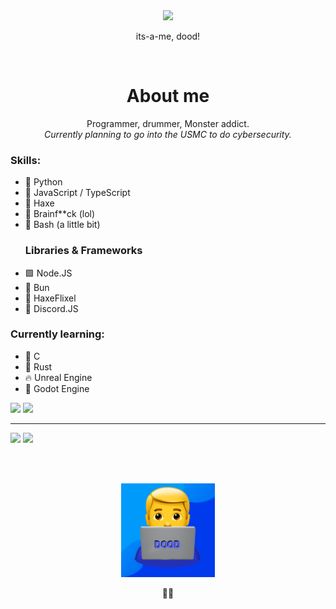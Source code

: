 <!-- If you're reading this for whatever reason, my name is in some of my code & licenses if you look hard enough ;) -->
<div align="center">
    <img src="https://raw.githubusercontent.com/alansmathew/alansmathew/master/lang.gif" width="300" />
    <p>its-a-me, dood!</p><br>
<!--     <a href="./pages/commissions.md"><img src="https://img.shields.io/static/v1?label=Discord Bot Commissions&message=:)&color=green&style=for-the-badge"></a><br> -->
</div>

<div align="center">
    <h1>About me</h1>
    <p>
        Programmer, drummer, Monster addict.<br>
        <i>Currently planning to go into the USMC to do cybersecurity.</i>
    </p>
</div>

<div>
    <h3>Skills:</h3>
    <ul>
        <li>🐍 Python</li>
        <li>📜 JavaScript / TypeScript</li>
        <li>🔶 Haxe</li>
        <li>🧠 Brainf**ck (lol)</li>
        <li>🐚 Bash (a little bit)</li>
        <h3>Libraries & Frameworks</h3>
        <li>🟩 Node.JS</li>
        <li>🥟 Bun</li>
        <li>🔷 HaxeFlixel</li>
        <li>🤖 Discord.JS</li>
    </ul>
    <h3>Currently learning:</h3>
    <ul>
        <li>👴 C</li>
        <li>🦀 Rust</li>
        <li>🔥 Unreal Engine</li>
        <li>🤖 Godot Engine</li>
    </ul>
</div>

<div align="left">
    <a href="https://github.com/anuraghazra/github-readme-stats"><img src="https://github-readme-stats.vercel.app/api?username=itsamedood&show_icons=true&theme=blueberry" /></a>
    <a href="https://github.com/anuraghazra/github-readme-stats"><img src="https://github-readme-stats.vercel.app/api/top-langs/?username=itsamedood&layout=compact&theme=blueberry" /></a><hr>
    <a href="https://github.com/itsamedood"><img src="https://img.shields.io/github/followers/itsamedood?style=social" /></a>
    <a href="https://github.com/itsamedood"><img src="https://img.shields.io/github/stars/itsamedood?affiliations=OWNER%2CCOLLABORATOR&style=social" /></a>
</div>

<br><br>

<div align="center">
    <img src="assets/dood-zoomed-in.png" width="150" />
    <p>👨‍💻</p>
</div>
